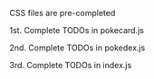 CSS files are pre-completed

1st. Complete TODOs in pokecard.js

2nd. Complete TODOs in pokedex.js

3rd. Complete TODOs in index.js
